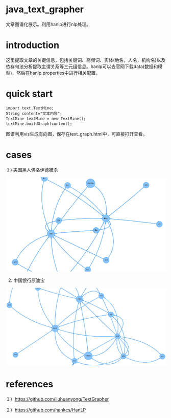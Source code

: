 # java_text_grapher
文章图谱化展示。利用hanlp进行nlp处理。
# introduction
这里提取文章的关键信息，包括关键词、高频词、实体(地名，人名，机构名)以及依存句法分析提取主谓关系等三元组信息。hanlp可以去官网下载data(数据和模型)，然后在hanlp.properties中进行相关配置。
# quick start
	import text.TextMine;
    String content="文本内容";
    TextMine textMine = new TextMine();
    textMine.buildGraph(content);
图谱利用vis生成有向图，保存在text_graph.html中，可直接打开查看。

# cases
１) 美国黑人佛洛伊德被杀

![image](https://raw.githubusercontent.com/jiangnanboy/text_grapher/master/src/main/image/美国黑人佛洛伊德被杀.png)

2) 中国银行原油宝

![image](https://raw.githubusercontent.com/jiangnanboy/text_grapher/master/src/main/image/中国银行原油宝.png)

# references
１）https://github.com/liuhuanyong/TextGrapher

２）https://github.com/hankcs/HanLP

